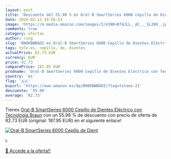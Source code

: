 ```yaml
---
layout: post
title: 'Descuento del 55.98 % en Oral-B SmartSeries 6000 Cepillo de Dient'
date: 2020-02-12 14:56:53
image: 'https://m.media-amazon.com/images/I/41N0+BfAJLL._AC_._SL200_.jpg'
comments: true
category: ofertas
author: ring
slug: 'B00KBWBADI-es Oral-B SmartSeries 6000 Cepillo de Dientes Eléctrico con...'
tags: tole.es, cepillo, de, dientes
actualPrice: 82.73 EUR
currency: EUR
price: 82.73
comparePrice: 187.95 EUR
prodname: 'Oral-B SmartSeries 6000 Cepillo de Dientes Eléctrico con Tecnología Braun'
country: 'es'
flag: '🇪🇸'
buyurl: 'https://www.amazon.es/dp/B00KBWBADI/?tag=tolees-21'
descuento: '55.98'
average: '82.73'
---
```


Tienes [Oral-B SmartSeries 6000 Cepillo de Dientes Eléctrico con Tecnología Braun](https://www.amazon.es/dp/B00KBWBADI/?tag=tolees-21) con un 55.98 % de descuento con precio de oferta de 82.73 EUR (original: 187.95 EUR) en el siguiente enlace!

[![Oral-B SmartSeries 6000 Cepillo de Dient](https://m.media-amazon.com/images/I/41N0+BfAJLL._AC_._SL200_.jpg)](https://www.amazon.es/dp/B00KBWBADI/?tag=tolees-21)

ℹ️:


[🛒 Accede a la oferta!!](https://www.amazon.es/dp/B00KBWBADI/?tag=tolees-21)
